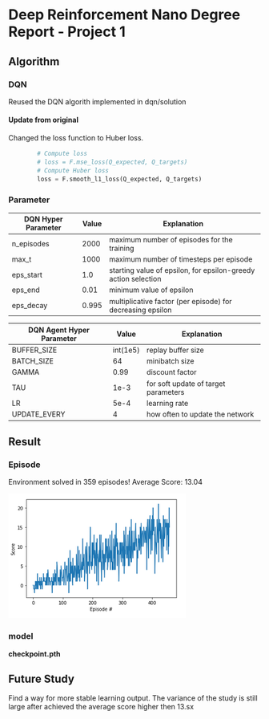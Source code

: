 # Deep Reinforcement Nano Degree Report - Project 1

## Algorithm

### DQN

Reused the DQN algorith implemented in
dqn/solution

#### Update from original

Changed the loss function to Huber loss.

``` python
        # Compute loss
        # loss = F.mse_loss(Q_expected, Q_targets)
        # Compute Huber loss
        loss = F.smooth_l1_loss(Q_expected, Q_targets)
```

### Parameter

| DQN Hyper Parameter | Value | Explanation |
|---------------------|-------|-------------|
| n_episodes | 2000 | maximum number of episodes for the training |
| max_t | 1000 | maximum number of timesteps per episode|
| eps_start | 1.0 | starting value of epsilon, for epsilon-greedy action selection |
| eps_end | 0.01  | minimum value of epsilon |
| eps_decay | 0.995| multiplicative factor (per episode) for decreasing epsilon |


| DQN Agent Hyper Parameter | Value | Explanation |
|---------------------|-------|-------------|
| BUFFER_SIZE | int(1e5)  | replay buffer size |
| BATCH_SIZE | 64         | minibatch size |
| GAMMA | 0.99            | discount factor |
| TAU | 1e-3              | for soft update of target parameters |
| LR | 5e-4               | learning rate |
| UPDATE_EVERY | 4        | how often to update the network |

## Result

### Episode

Environment solved in 359 episodes!	Average Score: 13.04

![dqnconvergence](DQN.png "DQN Convergence")

### model

**checkpoint.pth**

## Future Study

Find a way for more stable learning output.
The variance of the study is still large after achieved the average score higher then 13.sx